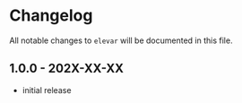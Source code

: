 # Changelog

All notable changes to `elevar` will be documented in this file.

## 1.0.0 - 202X-XX-XX

- initial release
